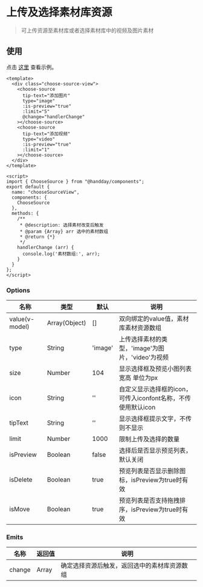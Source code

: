 <!--
 * @Description: 上传及选择选择素材库资源组件
 * @Author: HenryLee
 * @Date: 2021-06-28 13:41:28
 * @LastEditTime: 2021-06-28 16:03:29
 * @LastEditors: HenryLee
-->
# 上传及选择素材库资源
> 可上传资源至素材库或者选择素材库中的视频及图片素材

## 使用
点击 <a href="/chooseSourceView" target="_blank">这里</a> 查看示例。

```vue
<template>
  <div class="choose-source-view">
    <choose-source
      tip-text="添加图片"
      type="image"
      :is-preview="true"
      :limit="5"
      @change="handlerChange"
    ></choose-source>
    <choose-source
      tip-text="添加视频"
      type="video"
      :is-preview="true"
      :limit="1"
    ></choose-source>
  </div>
</template>

<script>
import { ChooseSource } from "@handday/components";
export default {
  name: "chooseSourceView",
  components: {
    ChooseSource
  },
  methods: {
    /**
     * @description: 选择素材改变后触发
     * @param {Array} arr 选中的素材数组
     * @return {*}
     */
    handlerChange (arr) {
      console.log('素材数组:', arr);
    }
  }
};
</script>
```

### Options

| 名称 | 类型 | 默认 | 说明 |
| --- | --- | --- | --- |
| value(v-model) | Array(Object) | [] | 双向绑定的value值，素材库素材资源数组 |
| type | String | 'image' | 上传选择素材的类型，'image'为图片，'video'为视频 |
| size | Number | 104 | 显示选择框及预览小图列表宽高 单位为px |
| icon | String | '' | 自定义显示选择框的icon，可传入iconfont名称，不传使用默认icon |
| tipText | String | '' | 显示选择框提示文字，不传则不显示 |
| limit | Number | 1000 | 限制上传及选择的数量 |
| isPreview | Boolean | false | 选择后是否显示预览列表，默认关闭 |
| isDelete | Boolean | true | 预览列表是否显示删除图标，isPreview为true时有效 |
| isMove | Boolean | true | 预览列表是否支持拖拽排序，isPreview为true时有效 |

### Emits
| 名称 | 返回值 | 说明 |
| --- | --- | --- |
| change | Array | 确定选择资源后触发，返回选中的素材库资源数组 |


